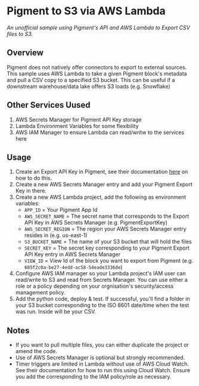 # Pigment to S3 via AWS Lambda
_An unofficial sample using Pigment's API and AWS Lambda to Export CSV files to S3._

## Overview
Pigment does not natively offer connectors to export to external sources. This sample uses AWS Lambda to take a given Pigment block's metadata and pull a CSV copy to a specified S3 bucket.
This can be useful if a downstream warehouse/data lake offers S3 loads (e.g. Snowflake)

## Other Services Uused
1. AWS Secrets Manager for Pigment API Key storage
1. Lambda Environment Variables for some flexibility
1. AWS IAM Manager to ensure Lambda can read/writw to the services here

## Usage
1. Create an Export API Key in Pigment, see their documentation [here](https://community.gopigment.com/security-permissions-82/manage-api-keys-226) on how to do this.
1. Create a new AWS Secrets Manager entry and add your Pigment Export Key in there.
1. Create a new AWS Lambda project, add the following as environment variables:
    - `APP_ID` = Your Pigment App Id
    - `AWS_SECRET_NAME` = The secret name that corresponds to the Export API Key in AWS Secrets Manager (e.g. PigmentExportKey)
    - `AWS_SECRET_REGION` = The region your AWS Secrets Manager entry resides in (e.g. us-east-1)
    - `S3_BUCKET_NAME` = The name of your S3 bucket that will hold the files
    - `SECRET_KEY` = The secret key corresponding to your Pigment Export API Key entry in AWS Secrets Manager
    - `VIEW_ID` = View Id of the block you want to export from Pigment (e.g. `685f2c0a-be27-4edd-ac58-54eade3336de`)
1. Configure AWS IAM manager so your Lambda project's IAM user can read/write to S3 and read from Secrets Manager. You can use either a role or a policy depending on your orgnisation's security/access management policy.
1. Add the python code, deploy & test. If successful, you'll find a folder in your S3 bucket corresponding to the ISO 8601 date/time when the test was run. Inside will be your CSV.

## Notes
* If you want to pull multiple files, you can either duplicate the project or amend the code.
* Use of AWS Secrets Manager is optional but strongly recommended.
* Timer triggers are limited in Lambda without use of AWS Cloud Watch. See their documentation for how to run this using Cloud Watch. Ensure you add the corresponding to the IAM policy/role as necessary.
